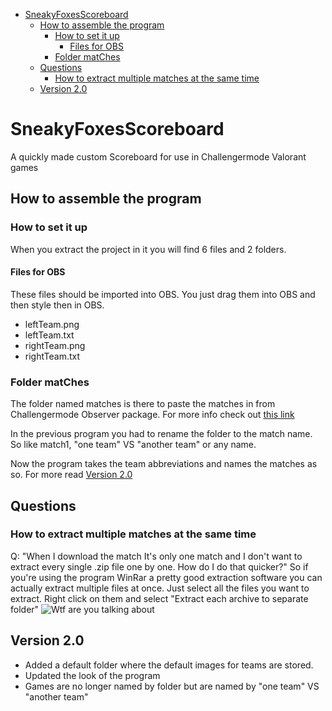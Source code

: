 - [SneakyFoxesScoreboard](#sneakyfoxesscoreboard)
  - [How to assemble the program](#how-to-assemble-the-program)
    - [How to set it up](#how-to-set-it-up)
      - [Files for OBS](#files-for-obs)
    - [Folder matChes](#folder-matches)
  - [Questions](#questions)
    - [How to extract multiple matches at the same time](#how-to-extract-multiple-matches-at-the-same-time)
  - [Version 2.0](#version-20)

# SneakyFoxesScoreboard
A quickly made custom Scoreboard for use in Challengermode Valorant games

## How to assemble the program

### How to set it up
When you extract the project in it you will find 6 files and 2 folders.

#### Files for OBS
These files should be imported into OBS. You just drag them into OBS and then style then in OBS.
- leftTeam.png
- leftTeam.txt
- rightTeam.png
- rightTeam.txt

### Folder matChes
The folder named matches is there to paste the matches in from Challengermode Observer package.
For more info check out [this link](https://help.challengermode.com/en/articles/5409712-how-to-use-the-observer-package)  

In the previous program you had to rename the folder to the match name. So like match1, "one team" VS "another team" or any name.

Now the program takes the team abbreviations and names the matches as so. For more read [Version 2.0](#version-20)

## Questions

### How to extract multiple matches at the same time
Q: "When I download the match It's only one match and I don't want to extract every single .zip file one by one. How do I do that quicker?"
So if you're using the program WinRar a pretty good extraction software you can actually extract multiple files at once.
Just select all the files you want to extract. Right click on them and select "Extract each archive to separate folder"
![Wtf are you talking about](https://techdows.com/wp-content/uploads/2009/04/extract-files-from-multiple-WinRAR-archives-at-once.png)

## Version 2.0
- Added a default folder where the default images for teams are stored.
- Updated the look of the program
- Games are no longer named by folder but are named by "one team" VS "another team"
